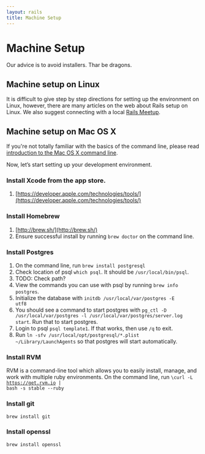 ```yaml
---
layout: rails
title: Machine Setup
---
```


Machine Setup
===

Our advice is to avoid installers. Thar be dragons.

## Machine setup on Linux
It is difficult to give step by step directions for setting up the environment on Linux, however, there are many articles on the web about Rails setup on Linux.  We also suggest connecting with a local [Rails Meetup](http://www.meetup.com/find/?keywords=rails).

## Machine setup on Mac OS X
If you're not totally familiar with the basics of the command line, please read [introduction to the Mac OS X command line](http://blog.teamtreehouse.com/introduction-to-the-mac-os-x-command-line).

Now, let’s start setting up your development environment.

### Install Xcode from the app store.

1. [https://developer.apple.com/technologies/tools/](https://developer.apple.com/technologies/tools/)

### Install Homebrew

1. [http://brew.sh/](http://brew.sh/)
2. Ensure successful install by running <code>brew doctor</code> on the command line.


### Install Postgres
1. On the command line, run <code>brew install postgresql</code>
1. Check location of psql <code>which psql</code>.  It should be <code>/usr/local/bin/psql</code>.
666. TODO: Check path?
1. View the commands you can use with psql by running <code>brew info postgres</code>.
1. Initialize the database with <code>initdb /usr/local/var/postgres -E utf8</code>
1. You should see a command to start postgres with <code>pg_ctl -D /usr/local/var/postgres -l /usr/local/var/postgres/server.log start</code>. Run that to start postgres.
1. Login to psql <code>psql template1</code>.  If that works, then use <code>/q</code> to exit.
1. Run <code>ln -sfv /usr/local/opt/postgresql/*.plist ~/Library/LaunchAgents</code> so that postgres will start automatically.

### Install RVM
RVM is a command-line tool which allows you to easily install, manage, and work with multiple ruby environments. On the command line, run <code>\curl -L https://get.rvm.io | bash -s stable --ruby</code>

### Install git
<code>brew install git</code>

### Install openssl
<code>brew install openssl</code>